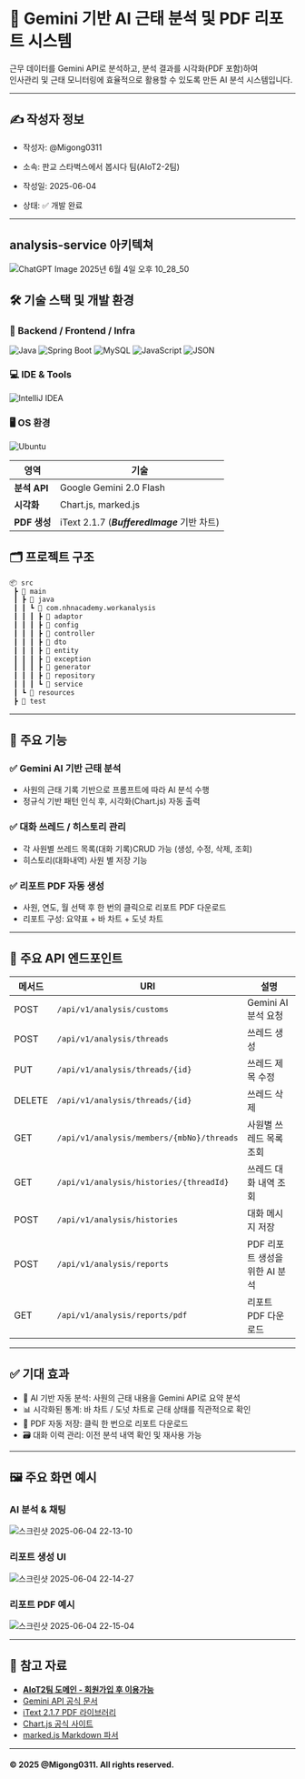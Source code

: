 # 📌 Gemini 기반 AI 근태 분석 및 PDF 리포트 시스템

근무 데이터를 Gemini API로 분석하고, 분석 결과를 시각화(PDF 포함)하여  
인사관리 및 근태 모니터링에 효율적으로 활용할 수 있도록 만든 AI 분석 시스템입니다.

---

## ✍ 작성자 정보
- 작성자: @Migong0311

- 소속: 판교 스타벅스에서 봅시다 팀(AIoT2-2팀)
- 작성일: 2025-06-04
- 상태: ✅ 개발 완료

---

## analysis-service 아키텍쳐
![ChatGPT Image 2025년 6월 4일 오후 10_28_50](https://github.com/user-attachments/assets/41ef70d9-5524-4af1-a260-4ad2fb6852a6)

## 🛠 기술 스택 및 개발 환경

### 🔧 Backend / Frontend / Infra

![Java](https://img.shields.io/badge/Java-007396?style=flat&logo=java&logoColor=white)
![Spring Boot](https://img.shields.io/badge/Spring_Boot-6DB33F?style=flat&logo=spring-boot&logoColor=white)
![MySQL](https://img.shields.io/badge/MySQL-4479A1?style=flat&logo=mysql&logoColor=white)
![JavaScript](https://img.shields.io/badge/JavaScript-F7DF1E?style=flat&logo=javascript&logoColor=black)
![JSON](https://img.shields.io/badge/JSON-000000?style=flat&logo=json&logoColor=white)

### 💻 IDE & Tools

![IntelliJ IDEA](https://img.shields.io/badge/IntelliJ_IDEA-000000?style=flat&logo=intellij-idea&logoColor=white)

### 🖥 OS 환경

![Ubuntu](https://img.shields.io/badge/Ubuntu-E95420?style=flat&logo=ubuntu&logoColor=white)


| 영역         | 기술                                      |
|------------|-----------------------------------------|
| **분석 API** | Google Gemini 2.0 Flash                 |
| **시각화**    | Chart.js, marked.js                     |
| **PDF 생성** | iText 2.1.7 (***BufferedImage*** 기반 차트) |



## 🗂 프로젝트 구조

```bash
📦 src
 ┣ 📂 main
 ┃ ┣ 📂 java
 ┃ ┃ ┗ 📂 com.nhnacademy.workanalysis
 ┃ ┃ ┃ ┣ 📂 adaptor
 ┃ ┃ ┃ ┣ 📂 config
 ┃ ┃ ┃ ┣ 📂 controller
 ┃ ┃ ┃ ┣ 📂 dto
 ┃ ┃ ┃ ┣ 📂 entity
 ┃ ┃ ┃ ┣ 📂 exception
 ┃ ┃ ┃ ┣ 📂 generator
 ┃ ┃ ┃ ┣ 📂 repository
 ┃ ┃ ┃ ┗ 📂 service
 ┃ ┗ 📂 resources
 ┣ 📂 test
```

---

## 🎯 주요 기능
### ✅ Gemini AI 기반 근태 분석
- 사원의 근태 기록 기반으로 프롬프트에 따라 AI 분석 수행
- 정규식 기반 패턴 인식 후, 시각화(Chart.js) 자동 출력

### ✅ 대화 쓰레드 / 히스토리 관리
- 각 사원별 쓰레드 목록(대화 기록)CRUD 가능 (생성, 수정, 삭제, 조회)
- 히스토리(대화내역) 사원 별 저장 기능

### ✅ 리포트 PDF 자동 생성
- 사원, 연도, 월 선택 후 한 번의 클릭으로 리포트 PDF 다운로드
- 리포트 구성: 요약표 + 바 차트 + 도넛 차트

---

## 📡 주요 API 엔드포인트
| 메서드    | URI                                       | 설명                   |
| ------ | ----------------------------------------- | -------------------- |
| POST   | `/api/v1/analysis/customs`                | Gemini AI 분석 요청      |
| POST   | `/api/v1/analysis/threads`                | 쓰레드 생성               |
| PUT    | `/api/v1/analysis/threads/{id}`           | 쓰레드 제목 수정            |
| DELETE | `/api/v1/analysis/threads/{id}`           | 쓰레드 삭제               |
| GET    | `/api/v1/analysis/members/{mbNo}/threads` | 사원별 쓰레드 목록 조회        |
| GET    | `/api/v1/analysis/histories/{threadId}`   | 쓰레드 대화 내역 조회         |
| POST   | `/api/v1/analysis/histories`              | 대화 메시지 저장            |
| POST   | `/api/v1/analysis/reports`                | PDF 리포트 생성을 위한 AI 분석 |
| GET    | `/api/v1/analysis/reports/pdf`            | 리포트 PDF 다운로드         |

---

## ✅ 기대 효과
- 📌 AI 기반 자동 분석: 사원의 근태 내용을 Gemini API로 요약 분석
- 📊 시각화된 통계: 바 차트 / 도넛 차트로 근태 상태를 직관적으로 확인
- 📁 PDF 자동 저장: 클릭 한 번으로 리포트 다운로드
- 🗃 대화 이력 관리: 이전 분석 내역 확인 및 재사용 가능

---

## 🖼 주요 화면 예시

### AI 분석 & 채팅
![스크린샷 2025-06-04 22-13-10](https://github.com/user-attachments/assets/39bcb1b5-f7ff-4c82-8077-fe5afb85982a)

### 리포트 생성 UI
![스크린샷 2025-06-04 22-14-27](https://github.com/user-attachments/assets/87a5dab0-d5a1-4961-a915-69eb1d0556bc)

### 리포트 PDF 예시                                                         

![스크린샷 2025-06-04 22-15-04](https://github.com/user-attachments/assets/77d0e73c-09f0-4119-afd4-4ae2af1e558f)

---

## 🙋 참고 자료
- **[AIoT2팀 도메인 - 회원가입 후 이용가능](https://aiot2.live/)**
- [Gemini API 공식 문서](https://ai.google.dev/gemini-api/docs?hl=ko)
- [iText 2.1.7 PDF 라이브러리](https://itextpdf.com)
- [Chart.js 공식 사이트](https://www.chartjs.org)
- [marked.js Markdown 파서](https://marked.js.org)

---

#### © 2025 @Migong0311. All rights reserved.
